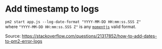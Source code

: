 # Add timestamp to logs
`pm2 start app.js --log-date-format "YYYY-MM-DD HH:mm:ss.SSS Z"`  
where `"YYYY-MM-DD HH:mm:ss.SSS Z"` is any [`momentjs`](momentjs.com) valid format.  

Source: https://stackoverflow.com/questions/21317852/how-to-add-dates-to-pm2-error-logs
